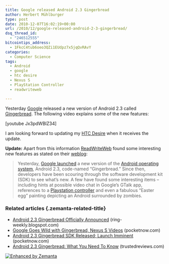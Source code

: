 ```yaml
---
title: Google released Android 2.3 Gingerbread
author: Herbert Mühlburger
type: post
date: 2010-12-07T16:02:19+00:00
url: /2010/12/google-released-android-2-3-gingerbread/
dsq_thread_id:
  - "246512555"
bitcointips_address:
  - 1FkcC4tub6oeo3QZi1EUdpz7x5jqQvRAvY
categories:
  - Computer Science
tags:
  - Android
  - google
  - htc desire
  - Nexus S
  - PlayStation Controller
  - readwriteweb

---
```

Yesterday <a class="zem_slink" title="Google" rel="homepage" href="http://google.com">Google</a> released a new version of Android 2.3 called <a title="Android 2.3 Gingerbread" href="http://android-developers.blogspot.com/2010/12/android-23-platform-and-updated-sdk.html" target="_blank">Gingerbread</a>. The following video explains some of the new features:

[youtube Jx3pdWBlZ34]

I am looking forward to updating my <a class="zem_slink" title="HTC Desire" rel="wikipedia" href="http://en.wikipedia.org/wiki/HTC_Desire">HTC Desire</a> when it receives the update.

**Update:** Apart from this information <a class="zem_slink" title="ReadWriteWeb" rel="homepage" href="http://www.readwriteweb.com">ReadWriteWeb</a> found some interesting new features as stated on their <a title="http://www.readwriteweb.com/mobile/2010/12/5-secrets-found-in-gingerbreads-SDK.php" href="http://www.readwriteweb.com/mobile/2010/12/5-secrets-found-in-gingerbreads-SDK.php" target="_blank">weblog</a>:

> Yesterday, [Google launched][1] a new version of the <a class="zem_slink" title="Android" rel="homepage" href="http://code.google.com/android/">Android operating system</a>, Android 2.3, code-named &#8220;Gingerbread.&#8221; Since then, developers have been scouring through the software development kit (SDK) to see what&#8217;s new. A few have found some interesting items &#8211; including hints at possible video chat in Google&#8217;s GTalk app, references to a <a class="zem_slink" title="PlayStation Controller" rel="wikipedia" href="http://en.wikipedia.org/wiki/PlayStation_Controller">Playstation controller</a> and even a fabulous &#8220;Easter egg&#8221; painting depicting an Android surrounded by zombies.

### Related articles {.zemanta-related-title}

<ul class="zemanta-article-ul">
  <li class="zemanta-article-ul-li">
    <a href="http://ring-weekly.blogspot.com/2010/12/android-23-gingerbread-officially.html">Android 2.3 Gingerbread Officially Announced</a> (ring-weekly.blogspot.com)
  </li>
  <li class="zemanta-article-ul-li">
    <a href="http://pocketnow.com/android/google-goes-wild-with-gingerbread-nexus-s-videos">Google Goes Wild with Gingerbread, Nexus S Videos</a> (pocketnow.com)
  </li>
  <li class="zemanta-article-ul-li">
    <a href="http://pocketnow.com/android/android-23-gingerbread-sdk-released-launch-imminent">Android 2.3 Gingerbread SDK Released; Launch Imminent</a> (pocketnow.com)
  </li>
  <li class="zemanta-article-ul-li">
    <a href="http://www.trustedreviews.com/mobile-phones/review/2010/12/07/Android-2-3-Gingerbread--What-You-Need-To-Know/p1">Android 2.3 Gingerbread: What You Need To Know</a> (trustedreviews.com)
  </li>
</ul>

<div class="zemanta-pixie">
  <a class="zemanta-pixie-a" title="Enhanced by Zemanta" href="http://www.zemanta.com/"><img class="zemanta-pixie-img" src="http://img.zemanta.com/zemified_e.png?x-id=52bcf5f6-9357-4244-8592-0dbcde82a358" alt="Enhanced by Zemanta" /></a><span class="zem-script more-related pretty-attribution"></span>
</div>

 [1]: http://www.readwriteweb.com/mobile/2010/12/gingerbread-released-details.php